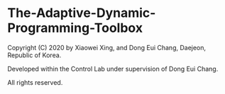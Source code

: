 # The-Adaptive-Dynamic-Programming-Toolbox

Copyright (C) 2020 by Xiaowei Xing, and Dong Eui Chang, Daejeon, Republic of Korea.

Developed within the Control Lab under supervision of Dong Eui Chang.

All rights reserved.
